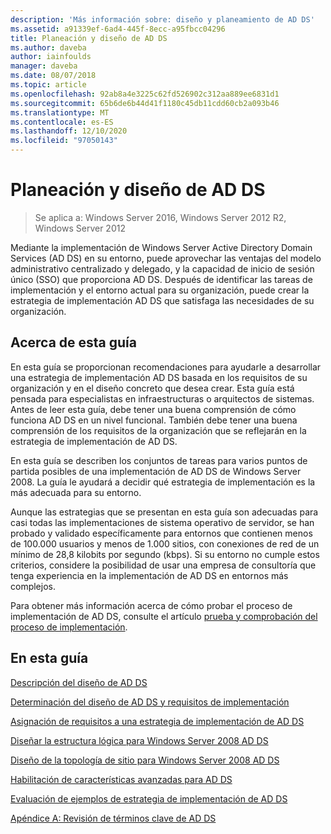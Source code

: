 ```yaml
---
description: 'Más información sobre: diseño y planeamiento de AD DS'
ms.assetid: a91339ef-6ad4-445f-8ecc-a95fbcc04296
title: Planeación y diseño de AD DS
ms.author: daveba
author: iainfoulds
manager: daveba
ms.date: 08/07/2018
ms.topic: article
ms.openlocfilehash: 92ab8a4e3225c62fd526902c312aa889ee6831d1
ms.sourcegitcommit: 65b6de6b44d41f1180c45db11cdd60cb2a093b46
ms.translationtype: MT
ms.contentlocale: es-ES
ms.lasthandoff: 12/10/2020
ms.locfileid: "97050143"
---
```

# <a name="ad-ds-design-and-planning"></a>Planeación y diseño de AD DS

> Se aplica a: Windows Server 2016, Windows Server 2012 R2, Windows Server 2012

Mediante la implementación de Windows Server Active Directory Domain Services (AD DS) en su entorno, puede aprovechar las ventajas del modelo administrativo centralizado y delegado, y la capacidad de inicio de sesión único (SSO) que proporciona AD DS. Después de identificar las tareas de implementación y el entorno actual para su organización, puede crear la estrategia de implementación AD DS que satisfaga las necesidades de su organización.

## <a name="about-this-guide"></a>Acerca de esta guía

En esta guía se proporcionan recomendaciones para ayudarle a desarrollar una estrategia de implementación AD DS basada en los requisitos de su organización y en el diseño concreto que desea crear. Esta guía está pensada para especialistas en infraestructuras o arquitectos de sistemas. Antes de leer esta guía, debe tener una buena comprensión de cómo funciona AD DS en un nivel funcional. También debe tener una buena comprensión de los requisitos de la organización que se reflejarán en la estrategia de implementación de AD DS.

En esta guía se describen los conjuntos de tareas para varios puntos de partida posibles de una implementación de AD DS de Windows Server 2008. La guía le ayudará a decidir qué estrategia de implementación es la más adecuada para su entorno.

Aunque las estrategias que se presentan en esta guía son adecuadas para casi todas las implementaciones de sistema operativo de servidor, se han probado y validado específicamente para entornos que contienen menos de 100.000 usuarios y menos de 1.000 sitios, con conexiones de red de un mínimo de 28,8 kilobits por segundo (kbps). Si su entorno no cumple estos criterios, considere la posibilidad de usar una empresa de consultoría que tenga experiencia en la implementación de AD DS en entornos más complejos.

Para obtener más información acerca de cómo probar el proceso de implementación de AD DS, consulte el artículo [prueba y comprobación del proceso de implementación](/previous-versions/windows/it-pro/windows-server-2003/cc772722(v=ws.10)).

## <a name="in-this-guide"></a>En esta guía

[Descripción del diseño de AD DS](Understanding-AD-DS-Design.md)

[Determinación del diseño de AD DS y requisitos de implementación](Identifying-Your-AD-DS-Design-and-Deployment-Requirements.md)

[Asignación de requisitos a una estrategia de implementación de AD DS](Mapping-Your-Requirements-to-an-AD-DS-Deployment-Strategy.md)

[Diseñar la estructura lógica para Windows Server 2008 AD DS](Designing-the-Logical-Structure.md)

[Diseño de la topología de sitio para Windows Server 2008 AD DS](Designing-the-Site-Topology.md)

[Habilitación de características avanzadas para AD DS](Enabling-Advanced-Features-for-AD-DS.md)

[Evaluación de ejemplos de estrategia de implementación de AD DS](Evaluating-AD-DS-Deployment-Strategy-Examples.md)

[Apéndice A: Revisión de términos clave de AD DS](Appendix-A--Reviewing-Key-AD-DS-Terms.md)

